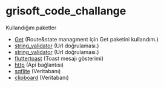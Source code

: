# grisoft_code_challange
 

Kullandığım paketler


* [Get](https://pub.dev/packages/get) (Route&state managment için Get paketini kullandım.)
* [string_validator](https://pub.dev/packages/get) (Url doğrulaması.)
* [string_validator](https://pub.dev/packages/string_validator) (Url doğrulaması.)
* [fluttertoast](https://pub.dev/packages/fluttertoast) (Toast mesajı gösterimi)
* [http](https://pub.dev/packages/http) (Api bağlantısı)
* [sqflite](https://pub.dev/packages/sqflite) (Veritabanı)
* [clipboard](https://pub.dev/packages/clipboard) (Veritabanı)

